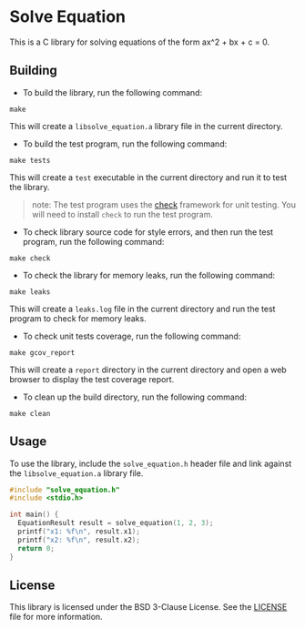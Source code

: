 # Solve Equation

This is a C library for solving equations of the form ax^2 + bx + c = 0.

## Building

* To build the library, run the following command:

```
make
```

This will create a `libsolve_equation.a` library file in the current directory.

* To build the test program, run the following command:

```
make tests
```

This will create a `test` executable in the current directory and run it to test the library.
>note: The test program uses the [check](https://libcheck.github.io/check/) framework for unit testing. You will need to install `check` to run the test program.

* To check library source code for style errors, and then run the test program, run the following command:
```
make check
```

* To check the library for memory leaks, run the following command:

```
make leaks
```

This will create a `leaks.log` file in the current directory and run the test program to check for memory leaks.

* To check unit tests coverage, run the following command:
```
make gcov_report
```
This will create a `report` directory in the current directory and open a web browser to display the test coverage report.

* To clean up the build directory, run the following command:

```
make clean
```

## Usage

To use the library, include the `solve_equation.h` header file and link against the `libsolve_equation.a` library file.

```c
#include "solve_equation.h"
#include <stdio.h>

int main() {
  EquationResult result = solve_equation(1, 2, 3);
  printf("x1: %f\n", result.x1);
  printf("x2: %f\n", result.x2);
  return 0;
}
```

## License

This library is licensed under the BSD 3-Clause License. See the [LICENSE](LICENSE) file for more information.